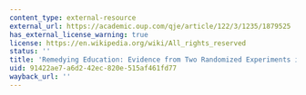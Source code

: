 ```yaml
---
content_type: external-resource
external_url: https://academic.oup.com/qje/article/122/3/1235/1879525
has_external_license_warning: true
license: https://en.wikipedia.org/wiki/All_rights_reserved
status: ''
title: 'Remedying Education: Evidence from Two Randomized Experiments in India'
uid: 91422ae7-a6d2-42ec-820e-515af461fd77
wayback_url: ''
---
```

